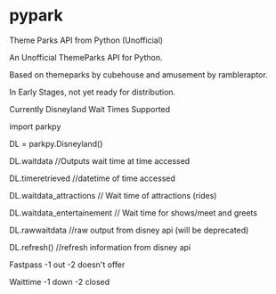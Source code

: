 # pypark
Theme Parks API from Python (Unofficial)

An Unofficial ThemeParks API for Python.

Based on themeparks by cubehouse and amusement by rambleraptor.

In Early Stages, not yet ready for distribution.

Currently Disneyland Wait Times Supported

import parkpy

DL = parkpy.Disneyland()

DL.waitdata  //Outputs wait time at time accessed

DL.timeretrieved //datetime of time accessed

DL.waitdata_attractions // Wait time of attractions (rides)

DL.waitdata_entertainement // Wait time for shows/meet and greets

DL.rawwaitdata //raw output from disney api (will be deprecated)

DL.refresh() //refresh information from disney api

Fastpass -1 out -2 doesn't offer

Waittime -1 down -2 closed
